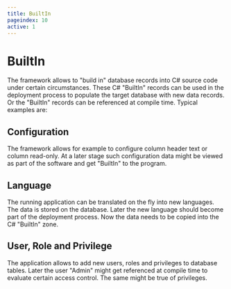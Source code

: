 ```yaml
---
title: BuiltIn
pageindex: 10
active: 1
--- 
```


# BuiltIn
The framework allows to "build in" database records into C# source code under certain circumstances. These C# "BuiltIn" records can be used in the deployment process to populate the target database with new data records. Or the "BuiltIn" records can be referenced at compile time. Typical examples are:

## Configuration
The framework allows for example to configure column header text or column read-only. At a later stage such configuration data might be viewed as part of the software and get "BuiltIn" to the program.

## Language
The running application can be translated on the fly into new languages. The data is stored on the database. Later the new language should become part of the deployment process. Now the data needs to be copied into the C# "BuiltIn" zone.

## User, Role and Privilege
The application allows to add new users, roles and privileges to database tables. Later the user "Admin" might get referenced at compile time to evaluate certain access control. The same might be true of privileges.
